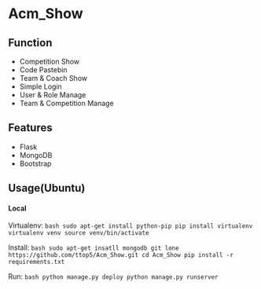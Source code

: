 # Acm_Show


## Function

+ Competition Show
+ Code Pastebin
+ Team & Coach Show
+ Simple Login
+ User & Role Manage
+ Team & Competition Manage


## Features

+ Flask
+ MongoDB
+ Bootstrap


## Usage(Ubuntu)

#### Local

Virtualenv:
    ```bash
    sudo apt-get install python-pip
    pip install virtualenv
    virtualenv venv
    source venv/bin/activate
    ```

Install:
    ```bash
    sudo apt-get insatll mongodb
    git lone https://github.com/ttop5/Acm_Show.git
    cd Acm_Show
    pip install -r requirements.txt
    ```

Run:
    ```bash
    python manage.py deploy
    python manage.py runserver
    ```
